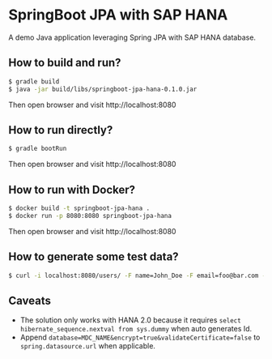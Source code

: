 # SpringBoot JPA with SAP HANA
A demo Java application leveraging Spring JPA with SAP HANA database.

## How to build and run?
```bash
$ gradle build
$ java -jar build/libs/springboot-jpa-hana-0.1.0.jar
```
Then open browser and visit http://localhost:8080

## How to run directly?
```bash
$ gradle bootRun
```
Then open browser and visit http://localhost:8080

## How to run with Docker?
```bash
$ docker build -t springboot-jpa-hana .
$ docker run -p 8080:8080 springboot-jpa-hana
```
Then open browser and visit http://localhost:8080

## How to generate some test data?
```bash
$ curl -i localhost:8080/users/ -F name=John_Doe -F email=foo@bar.com -F locale=en
```

## Caveats
- The solution only works with HANA 2.0 because it requires `select hibernate_sequence.nextval from sys.dummy` when auto generates Id.
- Append `database=MDC_NAME&encrypt=true&validateCertificate=false` to `spring.datasource.url` when applicable.
